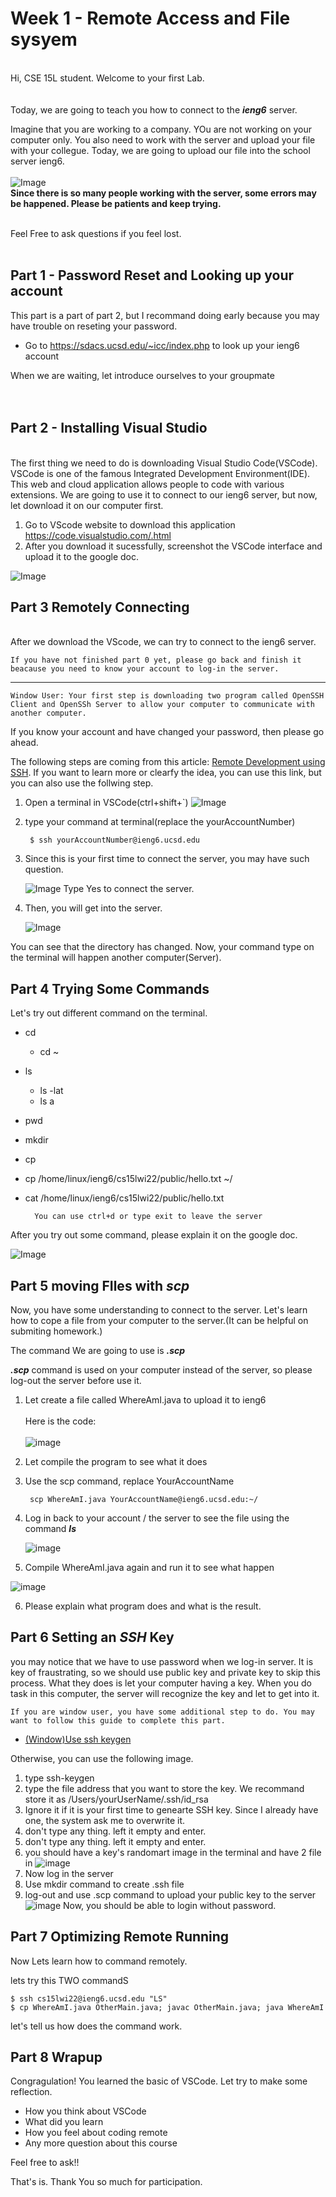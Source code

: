 # Week 1 - Remote Access and File sysyem

\
Hi, CSE 15L student. Welcome to your first Lab.
\
\
\
Today, we are going to teach you how to connect to the ___ieng6___ server.

Imagine that you are working to a company. YOu are not working on your computer only. You also need to work with the server and upload your file with your collegue. Today, we are going to upload our file into the school server ieng6.
\
\
![Image](hunting.jpg)
\
__Since there is so many people working with the server, some errors may be happened. Please be patients and keep trying.__ 
<br />
<br />

Feel Free to ask questions if you feel lost.
<br />
<br />

## Part 1 -  Password Reset and Looking up your account

This part is a part of part 2, but I recommand doing early because you may have trouble on reseting your password.

* Go to https://sdacs.ucsd.edu/~icc/index.php to look up your ieng6 account


When we are waiting, let introduce ourselves to your groupmate\
\
<br />

## Part 2 - Installing Visual Studio
\
The first thing we need to do is downloading Visual Studio Code(VSCode). VSCode is one of the famous Integrated Development Environment(IDE). This web and cloud application allows people to code with various extensions. We are going to use it to connect to our ieng6 server, but now, let download it on our computer first.

1. Go to VScode website to download this application https://code.visualstudio.com/.html
2. After you download it sucessfully, screenshot the VSCode interface and upload it to the google doc.


![Image](VS.png)

## Part 3 Remotely Connecting
\
After we download the VScode, we can try to connect to the ieng6 server. 

    If you have not finished part 0 yet, please go back and finish it beacause you need to know your account to log-in the server.
   --- 
    Window User: Your first step is downloading two program called OpenSSH Client and OpenSSh Server to allow your computer to communicate with another computer.




If you know your account and have changed your password, then please go ahead.

The following steps are coming from this article: [Remote Development using SSH](https://code.visualstudio.com/docs/remote/ssh#_connect-to-a-remote-host). If you want to learn more or clearfy the idea, you can use this link, but you can also use the follwing step.
1. Open a terminal in VSCode(ctrl+shift+`)
![Image](terminal.png)
2. type your command at terminal(replace the yourAccountNumber)

        $ ssh yourAccountNumber@ieng6.ucsd.edu
3. Since this is your first time to connect the server, you may have such question. 
    
    ![Image](connection.png)
    Type Yes to connect the server.
4. Then, you will get into the server.

    ![Image](login1.jpg)


You can see that the directory has changed. Now, your command type on the terminal will happen another computer(Server).

## Part 4 Trying Some Commands

Let's try out different command on the terminal.
- cd
    - cd ~
- ls
    - ls -lat
    - ls a
- pwd
- mkdir
- cp
- cp /home/linux/ieng6/cs15lwi22/public/hello.txt ~/
- cat /home/linux/ieng6/cs15lwi22/public/hello.txt

        You can use ctrl+d or type exit to leave the server

After you try out some command, please explain it on the google doc.

![Image](command.png)


## Part 5 moving FIles with ___scp___


Now, you have some understanding to connect to the server. Let's learn how to cope a file from your computer to the server.(It can be helpful on submiting homework.)

The command We are going to use is ___.scp___

___.scp___ command is used on your computer instead of the server, so please log-out the server before use it.

1. Let create a file called WhereAmI.java to upload it to ieng6
    \
    \
    Here is the code:
    \
    \
    ![image](java.png)
    \
    <empty>
2. Let compile the program to see what it does

3. Use the scp command, replace YourAccountName
 

        scp WhereAmI.java YourAccountName@ieng6.ucsd.edu:~/
4. Log in back to your account / the server to see the file using the command ___ls___

    ![image](file.png)

5. Compile WhereAmI.java again and run it to see what happen

![image](place.png)

6. Please explain what program does and what is the result.


## Part 6 Setting an ___SSH___ Key


you may notice that we have to use password when we log-in server. It is key of fraustrating, so we should use public key and private key to skip this process. What they does is let your computer having a key. When you do task in this computer, the server will recognize the key and let to get into it.

    If you are window user, you have some additional step to do. You may want to follow this guide to complete this part.

- [(Window)Use ssh keygen](https://docs.microsoft.com/en-us/windows-server/administration/openssh/openssh_keymanagement#user-key-generation)

Otherwise, you can use the following image.
1. type ssh-keygen
2. type the file address that you want to store the key. We recommand store it as  /Users/yourUserName/.ssh/id_rsa
3. Ignore it if it is your first time to genearte SSH key. Since I already have one, the system ask me to overwrite it.
4. don't type any thing. left it empty and enter.
5. don't type any thing. left it empty and enter.
6. you should have a key's randomart image in the terminal and have 2 file in 
![image](keygen.png)
7. Now log in the server
8. Use mkdir command to create .ssh file
9. log-out and use .scp command to upload your public key to the server
![image](code.jpg)
Now, you should be able to login without password.


## Part 7 Optimizing Remote Running
Now Lets learn how to command remotely. 

lets try this TWO commandS
    
    $ ssh cs15lwi22@ieng6.ucsd.edu "LS"
    $ cp WhereAmI.java OtherMain.java; javac OtherMain.java; java WhereAmI

let's tell us how does the command work.


## Part 8 Wrapup


Congragulation! You learned the basic of VSCode. Let try to make some reflection.

- How you think about VSCode
- What did you learn
- How you feel about coding remote
- Any more question about this course

Feel free to ask!!

That's is. Thank You so much for participation.



